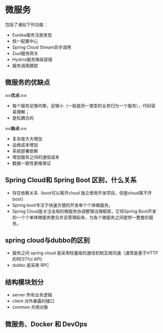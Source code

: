 # 微服务

包括了诸如下列功能：
- Eureka服务注册发现
- 统一配置中心
- Spring Cloud Stream异步调用
- Zuul服务网关
- Hystrix服务降级容错
- 服务调用跟踪

## 微服务的优缺点

**==优点:==**
- 每个服务足够内聚，足够小（一般是同一类型的业务归为一个服务），代码容易理解；
- 是松耦合的

**==缺点:==**
- 复杂度大大增加
- 运维成本增加
- 系统部署依赖
- 增加服务之间的通信成本
- 数据一致性更难保证

## Spring Cloud和 Spring Boot 区别，什么关系
- 存在依赖关系（boot可以离开cloud 独立使用开发项目，但是cloud离不开boot）
- Spring boot专注于快速方便的开发单个个体微服务。
- Spring Cloud是关注全局的微服务协调整理治理框架，它将Spring Boot开发的一个个单体微服务整合并且管理起来，为各个微服务之间提供一整套的服务。

## spring cloud与dubbo的区别
   
- 服务之间 spring cloud 是采用轻量级的通信机制互相沟通（通常是基于HTTP的RESTful API）
- dubbo 是采用 RPC


## 结构模块划分
- server 所有业务逻辑
- client 对外暴露的接口
- common 共用对象

## 微服务、Docker 和 DevOps